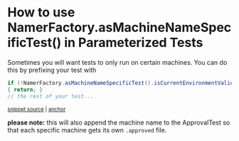 <a id="top"></a>

# How to use NamerFactory.asMachineNameSpecificTest() in Parameterized Tests

<!-- toc -->
<!-- endToc -->

Sometimes you will want tests to only run on certain machines. You can do this by prefixing your
test with

<!-- snippet: runOnlyOnSpecificMachines -->
<a id='snippet-runonlyonspecificmachines'></a>
```java
if (!NamerFactory.asMachineNameSpecificTest().isCurrentEnvironmentValidFor("Larss-Air.lan", "macbook13"))
{ return; }
// the rest of your test...
```
<sup><a href='/approvaltests/src/test/java/org/approvaltests/reporters/intellij/IntelliJPathResolverTest.java#L18-L22' title='Snippet source file'>snippet source</a> | <a href='#snippet-runonlyonspecificmachines' title='Start of snippet'>anchor</a></sup>
<!-- endSnippet -->

**please note:** this will also append the machine name to the ApprovalTest so that each specific
machine gets its own `.approved` file.
